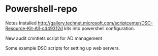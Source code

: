 Powershell-repo
========

Notes
Installed http://gallery.technet.microsoft.com/scriptcenter/DSC-Resource-Kit-All-c449312d kits into powershell configuration.

New audit cmntlets script for AD management

Some example DSC scripts for setting up web servers.


